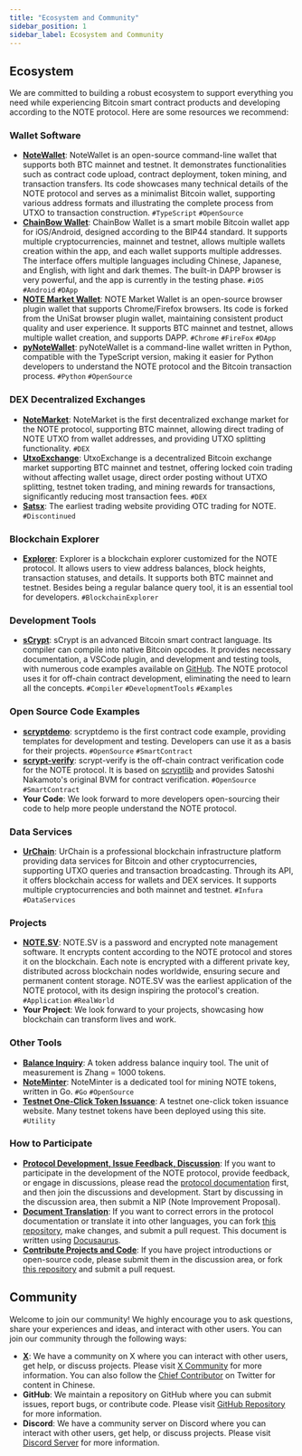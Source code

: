 ```yaml
---
title: "Ecosystem and Community"
sidebar_position: 1
sidebar_label: Ecosystem and Community
---
```


## Ecosystem

We are committed to building a robust ecosystem to support everything you need while experiencing Bitcoin smart contract products and developing according to the NOTE protocol. Here are some resources we recommend:

### Wallet Software

- **[NoteWallet](https://github.com/NoteProtocol/NoteWallet)**: NoteWallet is an open-source command-line wallet that supports both BTC mainnet and testnet. It demonstrates functionalities such as contract code upload, contract deployment, token mining, and transaction transfers. Its code showcases many technical details of the NOTE protocol and serves as a minimalist Bitcoin wallet, supporting various address formats and illustrating the complete process from UTXO to transaction construction. `#TypeScript` `#OpenSource`
- **[ChainBow Wallet](https://chainbow.io)**: ChainBow Wallet is a smart mobile Bitcoin wallet app for iOS/Android, designed according to the BIP44 standard. It supports multiple cryptocurrencies, mainnet and testnet, allows multiple wallets creation within the app, and each wallet supports multiple addresses. The interface offers multiple languages including Chinese, Japanese, and English, with light and dark themes. The built-in DAPP browser is very powerful, and the app is currently in the testing phase. `#iOS` `#Android` `#DApp`
- **[NOTE Market Wallet](https://github.com/notemarketio/notemarket-wallet)**: NOTE Market Wallet is an open-source browser plugin wallet that supports Chrome/Firefox browsers. Its code is forked from the UniSat browser plugin wallet, maintaining consistent product quality and user experience. It supports BTC mainnet and testnet, allows multiple wallet creation, and supports DAPP. `#Chrome` `#FireFox` `#DApp`
- **[pyNoteWallet](https://github.com/NoteScan/pyNoteWallet)**: pyNoteWallet is a command-line wallet written in Python, compatible with the TypeScript version, making it easier for Python developers to understand the NOTE protocol and the Bitcoin transaction process. `#Python` `#OpenSource`

### DEX Decentralized Exchanges

- **[NoteMarket](https://notemarket.io)**: NoteMarket is the first decentralized exchange market for the NOTE protocol, supporting BTC mainnet, allowing direct trading of NOTE UTXO from wallet addresses, and providing UTXO splitting functionality. `#DEX`
- **[UtxoExchange](https://utxo.exchange)**: UtxoExchange is a decentralized Bitcoin exchange market supporting BTC mainnet and testnet, offering locked coin trading without affecting wallet usage, direct order posting without UTXO splitting, testnet token trading, and mining rewards for transactions, significantly reducing most transaction fees. `#DEX`
- **[Satsx](https://www.satsx.io/otc/note/listed)**: The earliest trading website providing OTC trading for NOTE. `#Discontinued`

### Blockchain Explorer

- **[Explorer](https://explorer.noteprotocol.org)**: Explorer is a blockchain explorer customized for the NOTE protocol. It allows users to view address balances, block heights, transaction statuses, and details. It supports both BTC mainnet and testnet. Besides being a regular balance query tool, it is an essential tool for developers. `#BlockchainExplorer`

### Development Tools

- **[sCrypt](https://scrypt.io)**: sCrypt is an advanced Bitcoin smart contract language. Its compiler can compile into native Bitcoin opcodes. It provides necessary documentation, a VSCode plugin, and development and testing tools, with numerous code examples available on [GitHub](https://github.com/sCrypt-Inc/boilerplate). The NOTE protocol uses it for off-chain contract development, eliminating the need to learn all the concepts. `#Compiler` `#DevelopmentTools` `#Examples`

### Open Source Code Examples

- **[scryptdemo](https://github.com/NoteProtocol/scryptdemo)**: scryptdemo is the first contract code example, providing templates for development and testing. Developers can use it as a basis for their projects. `#OpenSource` `#SmartContract`
- **[scrypt-verify](https://github.com/NoteProtocol/scrypt-verify)**: scrypt-verify is the off-chain contract verification code for the NOTE protocol. It is based on [scryptlib](https://github.com/sCrypt-Inc/scryptlib) and provides Satoshi Nakamoto's original BVM for contract verification. `#OpenSource` `#SmartContract`
- **Your Code**: We look forward to more developers open-sourcing their code to help more people understand the NOTE protocol.

### Data Services

- **[UrChain](https://btc.urchain.com)**: UrChain is a professional blockchain infrastructure platform providing data services for Bitcoin and other cryptocurrencies, supporting UTXO queries and transaction broadcasting. Through its API, it offers blockchain access for wallets and DEX services. It supports multiple cryptocurrencies and both mainnet and testnet. `#Infura` `#DataServices`

### Projects

- **[NOTE.SV](https://note.sv)**: NOTE.SV is a password and encrypted note management software. It encrypts content according to the NOTE protocol and stores it on the blockchain. Each note is encrypted with a different private key, distributed across blockchain nodes worldwide, ensuring secure and permanent content storage. NOTE.SV was the earliest application of the NOTE protocol, with its design inspiring the protocol's creation. `#Application` `#RealWorld`
- **Your Project**: We look forward to your projects, showcasing how blockchain can transform lives and work.

### Other Tools

- **[Balance Inquiry](https://note.78web3.xyz/)**: A token address balance inquiry tool. The unit of measurement is Zhang = 1000 tokens.
- **[NoteMinter](https://github.com/GoudanWoo/note-minter)**: NoteMinter is a dedicated tool for mining NOTE tokens, written in Go. `#Go` `#OpenSource`
- **[Testnet One-Click Token Issuance](https://note.btc.sv)**: A testnet one-click token issuance website. Many testnet tokens have been deployed using this site. `#Utility`

### How to Participate

- **[Protocol Development, Issue Feedback, Discussion](https://github.com/orgs/NoteProtocol/discussions)**: If you want to participate in the development of the NOTE protocol, provide feedback, or engage in discussions, please read the [protocol documentation](https://NoteProtocol.org) first, and then join the discussions and development. Start by discussing in the discussion area, then submit a NIP (Note Improvement Proposal).
- **[Document Translation](https://github.com/NoteProtocol/protocol)**: If you want to correct errors in the protocol documentation or translate it into other languages, you can fork [this repository](https://github.com/NoteProtocol/protocol), make changes, and submit a pull request. This document is written using [Docusaurus](https://docusaurus.io/).
- **[Contribute Projects and Code](https://github.com/orgs/NoteProtocol/discussions)**: If you have project introductions or open-source code, please submit them in the discussion area, or fork [this repository](https://github.com/NoteProtocol/protocol) and submit a pull request.

## Community

Welcome to join our community! We highly encourage you to ask questions, share your experiences and ideas, and interact with other users. You can join our community through the following ways:

- **[X](https://x.com/NoteProtocol)**: We have a community on X where you can interact with other users, get help, or discuss projects. Please visit [X Community](https://x.com/NoteProtocol) for more information. You can also follow the [Chief Contributor](https://x.com/lilong) on Twitter for content in Chinese.
- **GitHub**: We maintain a repository on GitHub where you can submit issues, report bugs, or contribute code. Please visit [GitHub Repository](https://github.com/NoteProtocol) for more information.
- **Discord**: We have a community server on Discord where you can interact with other users, get help, or discuss projects. Please visit [Discord Server](https://discord.gg/tGBHKDPkF5) for more information.
